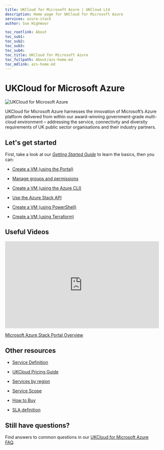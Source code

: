```yaml
---
title: UKCloud for Microsoft Azure | UKCloud Ltd
description: Home page for UKCloud for Microsoft Azure
services: azure-stack
author: Sue Highmoor

toc_rootlink: About
toc_sub1: 
toc_sub2:
toc_sub3:
toc_sub4:
toc_title: UKCloud for Microsoft Azure
toc_fullpath: About/azs-home.md
toc_mdlink: azs-home.md
---
```


# UKCloud for Microsoft Azure

<div class="row">
  <div class="col-md-2">
    <img src="https://docs.ukcloud.com/articles/azure/images/azs-prod-image.png" alt="UKCloud for Microsoft Azure">
  </div>
  <div class="col-md-10">
    <p>UKCloud for Microsoft Azure harnesses the innovation of Microsoft’s Azure platform delivered from within our award-winning government-grade multi-cloud environment – addressing the service, connectivity and diversity requirements of UK public sector organisations and their industry partners.</p>
  </div>
</div>

## Let's get started

First, take a look at our [*Getting Started Guide*](./azs-gs.md) to learn the basics, then you can:

<div class="row">
  <div class="col-md-3"><ul><li><a href="azs-how-create-vm.html">Create a VM (using the Portal)</a></ul></div>
  <div class="col-md-3"><ul><li><a href="azs-how-manage-azure-group.html">Manage groups and permissions</a></ul></div>
  <div class="col-md-3"></div>
  <div class="col-md-3"></div>
</div>

<div class="row">
  <div class="col-md-3"><ul><li><a href="azs-how-create-vm-cli.html">Create a VM (using the Azure CLI)</a></ul></div>
  <div class="col-md-3"><ul><li><a href="azs-how-use-azure-api.html">Use the Azure Stack API</a></ul></div>
  <div class="col-md-3"></div>
  <div class="col-md-3"></div>
</div>

<div class="row">
  <div class="col-md-3"><ul><li><a href="azs-how-create-vm-ps.html">Create a VM (using PowerShell)</a></ul></div>
  <div class="col-md-3"></div>
  <div class="col-md-3"></div>
  <div class="col-md-3"></div>
</div>

<div class="row">
  <div class="col-md-3"><ul><li><a href="azs-how-create-vm-terraform.html">Create a VM (using Terraform)</a></ul></div>
  <div class="col-md-3"></div>
  <div class="col-md-3"></div>
  <div class="col-md-3"></div>
</div>

## Useful Videos

<div class="row">
  <div class="col-md-6">
    <div style="padding:56.25% 0 0 0;position:relative;"><iframe src="https://player.vimeo.com/video/305064724?color=ffffff&title=0&byline=0&portrait=0" style="position:absolute;top:0;left:0;width:100%;height:100%;" frameborder="0" webkitallowfullscreen mozallowfullscreen allowfullscreen></iframe></div><script src="https://player.vimeo.com/api/player.js"></script>
    <p><a href="https://vimeo.com/305064724">Microsoft Azure Stack Portal Overview</a></p>
  </div>
  <div class="col-md-6"></div>
</div>

## Other resources

<div class="row">
  <div class="col-md-4"><ul><li><a href="https://docs.ukcloud.com/articles/azure/azs-sd.md">Service Definition</a></ul></div>
  <div class="col-md-4"><ul><li><a href="https://ukcloud.com/wp-content/uploads/2019/06/ukcloud-pricing-guide-11.0.pdf">UKCloud Pricing Guide</a></ul></div>
  <div class="col-md-4"><ul><li><a href="https://docs.ukcloud.com/articles/other/other-ref-services-by-region.html">Services by region</a></ul></div>
</div>

<div class="row">
  <div class="col-md-4"><ul><li><a href="https://docs.ukcloud.com/articles/azure/azs-sco.md">Service Scope</a></ul></div>
  <div class="col-md-4"><ul><li><a href="https://ukcloud.com/how-to-buy/">How to Buy</a></ul></div>
  <div class="col-md-4"><ul><li><a href="https://docs.ukcloud.com/articles/other/other-ref-sla-definition.html">SLA definition</a></ul></div>
</div>

## Still have questions?

Find answers to common questions in our [UKCloud for Microsoft Azure FAQ](./azs-faq.md).

<!--## Join the conversation

Visit the <a href="https://community.ukcloud.com">UKCloud Community</a> to join the conversation about digital transformation in the UK Public Sector. If you have an idea for how we could improve any of our services, use the <a href="https://community.ukcloud.com/ideas">Ideas</a> page or watch out for regular feedback challenges from our Product Management team. You can also read blogs, watch webinars, sign up to upcoming events and find a Partner to help deliver your project.-->
